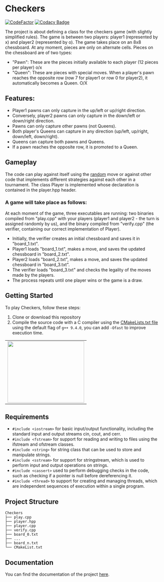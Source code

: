 # Checkers

[![CodeFactor](https://www.codefactor.io/repository/github/andreramolivaz/checkers/badge)](https://www.codefactor.io/repository/github/andreramolivaz/checkers)
[![Codacy Badge](https://app.codacy.com/project/badge/Grade/38659fff386e468a87e0e341f01cd543)](https://app.codacy.com/gh/andreramolivaz/Checkers/dashboard?utm_source=gh&utm_medium=referral&utm_content=&utm_campaign=Badge_grade)

The project is about defining a class for the checkers game (with slightly simplified rules). The game is between two players: player1 (represented by x) and player2 (represented by o). The game takes place on an 8x8 chessboard. At any moment, pieces are only on alternate cells. Pieces on the chessboard are of two types:
- "Pawn": These are the pieces initially available to each player (12 pieces per player) o/x
- "Queen": These are pieces with special moves. When a player's pawn reaches the opposite row (row 7 for player1 or row 0 for player2), it automatically becomes a Queen. O/X

## Features:

- Player1 pawns can only capture in the up/left or up/right direction. 
- Conversely, player2 pawns can only capture in the down/left or down/right direction.
- Pawns can only capture other pawns (not Queens).
- Both player's Queens can capture in any direction (up/left, up/right, down/left, down/right).
- Queens can capture both pawns and Queens.
- If a pawn reaches the opposite row, it is promoted to a Queen.

## Gameplay

The code can play against itself using the [random](https://github.com/andreramolivaz/Checkers/blob/4cecd190a7c04a2e5fb6e03f41c980c6e5b56b9b/player2.cpp#L343) move or against other code that implements different strategies against each other in a tournament. The class Player is implemented whose declaration is contained in the player.hpp header.

### A game will take place as follows:
At each moment of the game, three executables are running: two binaries compiled from "play.cpp" with your players (player1 and player2 - the turn is assigned randomly by us), and the binary compiled from "verify.cpp" (the verifier, containing our correct implementation of Player).
- Initially, the verifier creates an initial chessboard and saves it in "board_1.txt".
- Player1 loads "board_1.txt", makes a move, and saves the updated chessboard in "board_2.txt".
- Player2 loads "board_2.txt", makes a move, and saves the updated chessboard in "board_3.txt".
- The verifier loads "board_3.txt" and checks the legality of the moves made by the players.
- The process repeats until one player wins or the game is a draw.

## Getting Started

To play Checkers, follow these steps:

1. Clone or download this repository
2. Compile the source code with a C compiler using the [CMakeLists.txt file](https://github.com/andreramolivaz/Checkers/blob/77c635ec66a2123d45b7b4e445b28d11db4f1f44/CMakeLists.txt) using the default flag of `g++ 9.4.0`, you can add `-Ofast` to improve execution time. 



<div align="center">
 <table>
   <tr>
<td><img src="http://vdapoi.altervista.org/ezgif.com-gif-maker-6.gif" width="250" height="200" /><br>
</td> 
   </tr>
  </table>
</div>


## Requirements

- `#include <iostream>` for basic input/output functionality, including the standard input and output streams cin, cout, and cerr.
- `#include <fstream>` for support for reading and writing to files using the ifstream and ofstream classes.
- `#include <string>` for string class that can be used to store and manipulate strings.
- `#include <sstream>` for support for stringstream, which is used to perform input and output operations on strings.
- `#include <cassert>` used to perform debugging checks in the code, such as checking if a pointer is null before dereferencing it.
- `#include <thread>` to support for creating and managing threads, which are independent sequences of execution within a single program.


## Project Structure

    Checkers              
    ├── play.cpp                   
    ├── player.hpp
    ├── player.cpp
    ├── verify.cpp
    ├── board_0.txt
    ├── ...
    ├── board_n.txt
    └── CMakeList.txt

## Documentation

You can find the documentation of the project [here](https://andreramolivaz.github.io/Checkers-documentation/).
